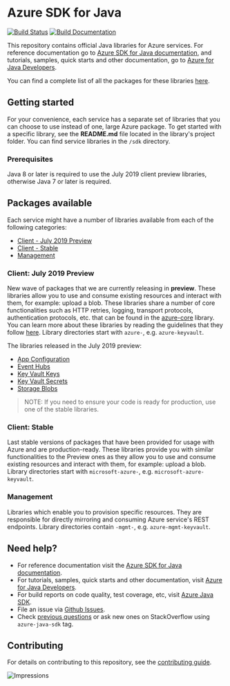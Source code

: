 # Azure SDK for Java

[![Build Status](https://dev.azure.com/azure-sdk/public/_apis/build/status/17?branchName=master)](https://dev.azure.com/azure-sdk/public/_build/latest?definitionId=17) [![Build Documentation](https://img.shields.io/badge/documentation-published-blue.svg)](https://azuresdkartifacts.blob.core.windows.net/azure-sdk-for-java/index.html)

This repository contains official Java libraries for Azure services. For reference documentation go to [Azure SDK for Java documentation](http://aka.ms/java-docs), and tutorials, samples, quick starts and other documentation, go to [Azure for Java Developers](https://docs.microsoft.com/java/azure/).

You can find a complete list of all the packages for these libraries [here](packages.md).

## Getting started

For your convenience, each service has a separate set of libraries that you can choose to use instead of one, large Azure package. To get started with a specific library, see the **README.md** file located in the library's project folder. You can find service libraries in the `/sdk` directory.

### Prerequisites
Java 8 or later is required to use the July 2019 client preview libraries, otherwise Java 7 or later is required.

## Packages available
Each service might have a number of libraries available from each of the following categories:

* [Client - July 2019 Preview](#Client-July-2019-Preview)
* [Client - Stable](#Client-Stable)
* [Management](#Management)

### Client: July 2019 Preview
New wave of packages that we are currently releasing in **preview**. These libraries allow you to use and consume existing resources and interact with them, for example: upload a blob. These libraries share a number of core functionalities such as HTTP retries, logging, transport protocols, authentication protocols, etc. that can be found in the [azure-core](core) library. You can learn more about these libraries by reading the guidelines that they follow [here](https://azuresdkspecs.z5.web.core.windows.net/JavaSpec.html). Library directories start with `azure-`, e.g. `azure-keyvault`.

The libraries released in the July 2019 preview:
- [App Configuration](appconfiguration/client/README.md)
- [Event Hubs](eventhubs/client/README.md)
- [Key Vault Keys](keyvault/client/keys/README.md)
- [Key Vault Secrets](keyvault/client/secrets/README.md)
- [Storage Blobs](storage/client/README.md)

>NOTE: If you need to ensure your code is ready for production, use one of the stable libraries.

### Client: Stable
Last stable versions of packages that have been provided for usage with Azure and are production-ready. These libraries provide you with similar functionalities to the Preview ones as they allow you to use and consume existing resources and interact with them, for example: upload a blob. Library directories start with `microsoft-azure-`, e.g. `microsoft-azure-keyvault`.

### Management
Libraries which enable you to provision specific resources. They are responsible for directly mirroring and consuming Azure service's REST endpoints. Library directories contain `-mgmt-`, e.g. `azure-mgmt-keyvault`.

## Need help?
* For reference documentation visit the [Azure SDK for Java documentation](http://aka.ms/java-docs).
* For tutorials, samples, quick starts and other documentation, visit [Azure for Java Developers](https://docs.microsoft.com/java/azure/).
* For build reports on code quality, test coverage, etc, visit [Azure Java SDK](https://azuresdkartifacts.blob.core.windows.net/azure-sdk-for-java/index.html).
* File an issue via [Github Issues](https://github.com/Azure/azure-sdk-for-java/issues/new/choose).
* Check [previous questions](https://stackoverflow.com/questions/tagged/azure-java-sdk) or ask new ones on StackOverflow using `azure-java-sdk` tag.

## Contributing
For details on contributing to this repository, see the [contributing guide](CONTRIBUTING.md).

![Impressions](https://azure-sdk-impressions.azurewebsites.net/api/impressions/azure-sdk-for-java%2FREADME.png)